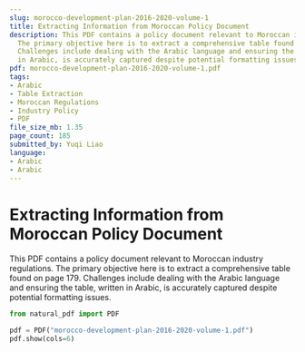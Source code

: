 ```yaml
---
slug: morocco-development-plan-2016-2020-volume-1
title: Extracting Information from Moroccan Policy Document
description: This PDF contains a policy document relevant to Moroccan industry regulations.
  The primary objective here is to extract a comprehensive table found on page 179.
  Challenges include dealing with the Arabic language and ensuring the table, written
  in Arabic, is accurately captured despite potential formatting issues.
pdf: morocco-development-plan-2016-2020-volume-1.pdf
tags:
- Arabic
- Table Extraction
- Moroccan Regulations
- Industry Policy
- PDF
file_size_mb: 1.35
page_count: 185
submitted_by: Yuqi Liao
language:
- Arabic
- Arabic
---
```

# Extracting Information from Moroccan Policy Document

This PDF contains a policy document relevant to Moroccan industry regulations. The primary objective here is to extract a comprehensive table found on page 179. Challenges include dealing with the Arabic language and ensuring the table, written in Arabic, is accurately captured despite potential formatting issues.

```python
from natural_pdf import PDF

pdf = PDF("morocco-development-plan-2016-2020-volume-1.pdf")
pdf.show(cols=6)
```